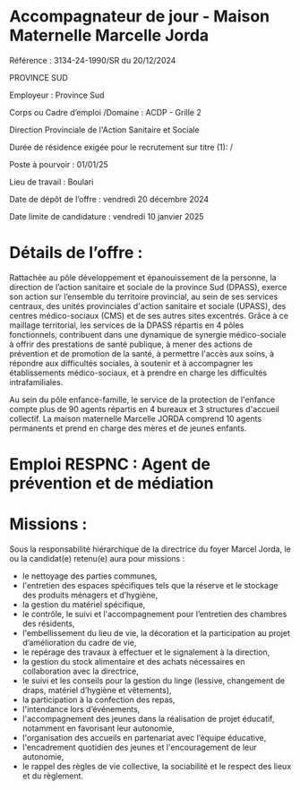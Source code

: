 # Accompagnateur de jour - Maison Maternelle Marcelle Jorda

Référence : 3134-24-1990/SR du 20/12/2024

PROVINCE SUD

Employeur : Province Sud

Corps ou Cadre d’emploi /Domaine : ACDP - Grille 2

Direction Provinciale de l'Action Sanitaire et Sociale

Durée de résidence exigée pour le recrutement sur titre (1): /

Poste à pourvoir : 01/01/25

Lieu de travail : Boulari

Date de dépôt de l’offre : vendredi 20 décembre 2024

Date limite de candidature : vendredi 10 janvier 2025

# Détails de l’offre :

Rattachée au pôle développement et épanouissement de la personne, la direction de l’action sanitaire et sociale de la province Sud (DPASS), exerce son action sur l’ensemble du territoire provincial, au sein de ses services centraux, des unités provinciales d'action sanitaire et sociale (UPASS), des centres médico-sociaux (CMS) et de ses autres sites excentrés. Grâce à ce maillage territorial, les services de la DPASS répartis en 4 pôles fonctionnels, contribuent dans une dynamique de synergie médico-sociale à offrir des prestations de santé publique, à mener des actions de prévention et de promotion de la santé, à permettre l'accès aux soins, à répondre aux difficultés sociales, à soutenir et à accompagner les établissements médico-sociaux, et à prendre en charge les difficultés intrafamiliales.

Au sein du pôle enfance-famille, le service de la protection de l'enfance compte plus de 90 agents répartis en 4 bureaux et 3 structures d'accueil collectif. La maison maternelle Marcelle JORDA comprend 10 agents permanents et prend en charge des mères et de jeunes enfants.

# Emploi RESPNC : Agent de prévention et de médiation

# Missions :

Sous la responsabilité hiérarchique de la directrice du foyer Marcel Jorda, le ou la candidat(e) retenu(e) aura pour missions :

- le nettoyage des parties communes,
- l'entretien des espaces spécifiques tels que la réserve et le stockage des produits ménagers et d’hygiène,
- la gestion du matériel spécifique,
- le contrôle, le suivi et l'accompagnement pour l’entretien des chambres des résidents,
- l'embellissement du lieu de vie, la décoration et la participation au projet d’amélioration du cadre de vie,
- le repérage des travaux à effectuer et le signalement à la direction,
- la gestion du stock alimentaire et des achats nécessaires en collaboration avec la directrice,
- le suivi et les conseils pour la gestion du linge (lessive, changement de draps, matériel d’hygiène et vêtements),
- la participation à la confection des repas,
- l'intendance lors d’événements,
- l'accompagnement des jeunes dans la réalisation de projet éducatif, notamment en favorisant leur autonomie,
- l'organisation des accueils en partenariat avec l’équipe éducative,
- l'encadrement quotidien des jeunes et l'encouragement de leur autonomie,
- le rappel des règles de vie collective, la sociabilité et le respect des lieux et du règlement.